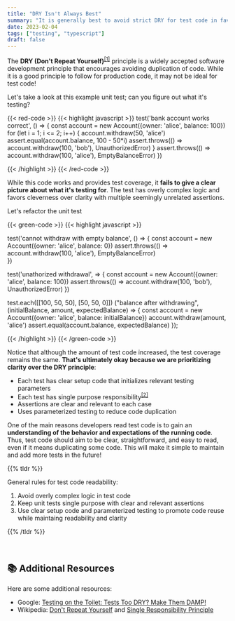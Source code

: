 ```yaml
---
title: "DRY Isn't Always Best"
summary: "It is generally best to avoid strict DRY for test code in favor of clarity and maintainability."
date: 2023-02-04
tags: ["testing", "typescript"]
draft: false
---
```


The **DRY (Don't Repeat Yourself)**<sup><a href="#fn1">[1]</a></sup> principle is a widely accepted software development principle that encourages avoiding duplication of code. While it is a good principle to follow for production code, it may not be ideal for test code!

Let's take a look at this example unit test; can you figure out what it's testing?

{{< red-code >}}
{{< highlight javascript >}}
test('bank account works correct', () => {
    const account = new Account({owner: 'alice', balance: 100})
    for (let i = 1; i <= 2; i++) {
        account.withdraw(50, 'alice')
        assert.equal(account.balance, 100 - 50*i)
        assert.throws(() => account.withdraw(100, 'bob'), UnauthorizedError)
    }
    assert.throws(() => account.withdraw(100, 'alice'), EmptyBalanceError)
})

{{< /highlight >}}
{{< /red-code >}}

While this code works and provides test coverage, it **fails to give a clear picture about what it's testing for**. The test has overly complex logic and favors cleverness over clarity with multiple seemingly unrelated assertions.

Let's refactor the unit test

{{< green-code >}}
{{< highlight javascript >}}

test('cannot withdraw with empty balance', () => {
    const account = new Account({owner: 'alice', balance: 0})
    assert.throws(() => account.withdraw(100, 'alice'), EmptyBalanceError)   
})

test('unathorized withdrawal', => {
    const account = new Account({owner: 'alice', balance: 100})
    assert.throws(() => account.withdraw(100, 'bob'), UnauthorizedError)
})

test.each([[100, 50, 50], [50, 50, 0]])
("balance after withdrawing", (initialBalance, amount, expectedBalance) => {
    const account = new Account({owner: 'alice', balance: initialBalance})
    account.withdraw(amount, 'alice')
    assert.equal(account.balance, expectedBalance)
});

{{< /highlight >}}
{{< /green-code >}}
 
Notice that although the amount of test code increased, the test coverage remains the same. **That's ultimately okay because we are prioritizing clarity over the DRY principle**:

- Each test has clear setup code that initializes relevant testing parameters
- Each test has single purpose responsibility<sup><a href="#fn1">[2]</a></sup>
- Assertions are clear and relevant to each case
- Uses parameterized testing to reduce code duplication

One of the main reasons developers read test code is to gain an **understanding of the behavior and expectations of the running code**. Thus, test code should aim to be clear, straightforward, and easy to read, even if it means duplicating some code. This will make it simple to maintain and add more tests in the future!

{{% tldr %}}

General rules for test code readability:

1. Avoid overly complex logic in test code
2. Keep unit tests single purpose with clear and relevant assertions
3. Use clear setup code and parameterized testing to promote code reuse while maintaing readability and clarity

{{% /tldr %}}

<br>

## 📚 Additional Resources

Here are some additional resources:

- Google: <a href="https://testing.googleblog.com/2019/12/testing-on-toilet-tests-too-dry-make.html" target="_blank">Testing on the Toilet: Tests Too DRY? Make Them DAMP! </a>
- Wikipedia: <a id="fn1" href="https://en.wikipedia.org/wiki/Don%27t_repeat_yourself" target="_blank">Don't Repeat Yourself</a> and <a id="fn2"  href="https://en.wikipedia.org/wiki/Single-responsibility_principle" target="_blank">Single Responsibility Principle</a>